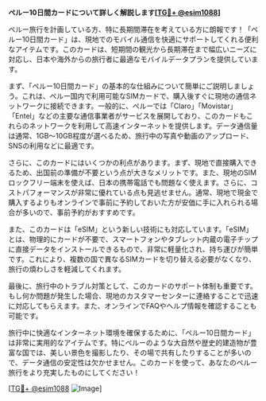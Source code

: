 **ペルー10日間カードについて詳しく解説します[[TG💪+ @esim1088](https://t.me/s/esim1088)]**

ペルー旅行を計画している方、特に長期間滞在を考えている方に朗報です！「ペルー10日間カード」は、現地でのモバイル通信を快適にサポートしてくれる便利なアイテムです。このカードは、短期間の観光から長期滞在まで幅広いニーズに対応し、日本や海外からの旅行者に最適なモバイルデータプランを提供しています。

まず、「ペルー10日間カード」の基本的な仕組みについて簡単にご説明しましょう。これは、ペルー国内で利用可能なSIMカードで、購入後すぐに現地の通信ネットワークに接続できます。一般的に、ペルーでは「Claro」「Movistar」「Entel」などの主要な通信事業者がサービスを展開しており、このカードもこれらのネットワークを利用して高速インターネットを提供します。データ通信量は通常、1GB～10GB程度が選べるため、旅行中の写真や動画のアップロード、SNSの利用などに最適です。

さらに、このカードにはいくつかの利点があります。まず、現地で直接購入できるため、出国前の準備が不要という点が大きなメリットです。また、現地のSIMロックフリー端末を使えば、日本の携帯電話でも問題なく使えます。さらに、コストパフォーマンスが非常に優れている点も見逃せません。通常、現地で現金で購入するよりもオンラインで事前に予約しておいた方が安価に手に入れられる場合が多いので、事前予約がおすすめです。

また、このカードは「eSIM」という新しい技術にも対応しています。「eSIM」とは、物理的にカードが不要で、スマートフォンやタブレット内蔵の電子チップに直接データをインストールできるもので、非常に軽量化され、持ち運びが簡単です。これにより、複数の国で異なるSIMカードを切り替える必要がなくなり、旅行の煩わしさを軽減してくれます。

最後に、旅行中のトラブル対策として、このカードのサポート体制も重要です。もし何か問題が発生した場合、現地のカスタマーセンターに連絡することで迅速に対応してもらえます。また、オンラインでFAQやヘルプ情報を確認することも可能です。

旅行中に快適なインターネット環境を確保するために、「ペルー10日間カード」は非常に実用的なアイテムです。特にペルーのような大自然や歴史的建造物が豊富な国では、美しい景色を撮影したり、その場で共有したりすることが多いので、データ通信の安定性は欠かせません。このカードを使って、あなたのペルー旅行をより充実したものにしてください！

[[TG💪+ @esim1088](https://t.me/s/esim1088) ![Image](https://i.postimg.cc/Y0z9fWf4/image.png)]